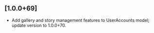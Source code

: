 ## [1.0.0+69]

- Add gallery and story management features to UserAccounts model; update version to 1.0.0+70.
